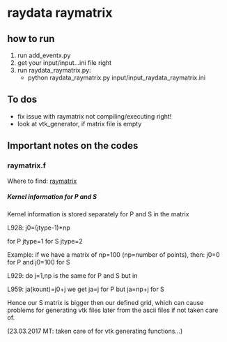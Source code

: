 # raydata raymatrix

## how to run
1. run add_eventx.py
1. get your input/input...ini file right
1. run raydata_raymatrix.py:
    * python raydata_raymatrix.py input/input_raydata_raymatrix.ini

## To dos

* fix issue with raymatrix not compiling/executing right!
* look at vtk_generator, if matrix file is empty

## Important notes on the codes

### raymatrix.f

Where to find:
[raymatrix](src_raydata_raymatrix/raymatrix_src/raymatrix.f)

##### Kernel information for P and S
Kernel information is stored separately for P and S in the matrix

L928: j0=(jtype-1)*np

for P jtype=1
for S jtype=2

Example: if we have a matrix of np=100 (np=number of points), then:
j0=0 for P and
j0=100 for S

L929: do j=1,np is the same for P and S but in

L959: ja(kount)=j0+j we get ja=j for P but ja=np+j for S

Hence our S matrix is bigger then our defined grid, which can cause problems
for generating vtk files later from the ascii files if not taken care of.

(23.03.2017 MT: taken care of for vtk generating functions...)



